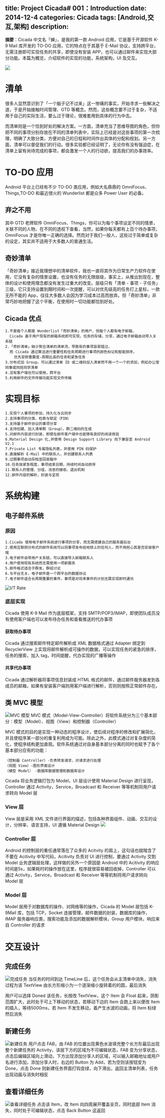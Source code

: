 title: Project Cicada# 001：Introduction
date: 2014-12-4
categories: Cicada
tags: [Android,交互,架构]
description:
---
**摘要**：Cicada 中文名「蝉」，是我的第一款 Android 应用，它是基于开源软件 K-9 Mail 库开发的 TO-DO 应用，它的特点在于其基于 E-Mail 协议，支持跨平台，无需注册即可实现任务的共享，即使没有安装 APP，也可以通过邮件来实现大部分功能。本篇为概览，介绍软件的实现的功能，系统架构，UI 及交互。
<!--more-->
![](http://7nar5o.com1.z0.glb.clouddn.com/Cidaca.PNG)

# 清单
很多人显然意识到了「一个脑子记不过来」这一惨痛的事实，开始寻求一些解决之道，于是开始接触时间管理、GTD 等概念。然而，这些概念要不过于复杂，不适用于自己的实际生活，要么过于理论，很难套用到具体的行为中去。

而清单则是一个恰到好处的解决方案。一方面，清单充当了思维导图的角色，但你把不同的事项分别存放在不同的清单列表中，实际上已经是对这些事项的第一次梳理，明确了大致分类，方便对自己的日程和时间作出具体的分配和规划。另一方面，清单可以督促我们的行动。很多实验都已经证明了，无论你有没有强迫症，在清单上留有尚待完成的事项，都会激发一个人的行动欲，提高我们的办事效率。

# TO-DO 应用
Android 平台上已经有不少 TO-DO 类应用，例如大名鼎鼎的 OmniFocus、Things,TO-DO 和最近很火的 Wunderlist 都是众多 Power User 的必备。

## 弃之不用
其中 GTD 老牌软件 OmniFocus、Things，你可以为每个事项设定不同的情景，关联不同的人物，在不同的透视下查看，当然，如果你每天都有上百个待办事项，OmniFocus 才是你唯一正确的选择。然而对于我们一般人，这些过于简单或复杂的设定，其实并不适用于大多数人的普通生活。

## 奇妙清单
「奇妙清单」接近我理想中的清单软件，我也一直将其作为日常生产力软件在使用，它没有复杂的情景设置，也没有任务的无限层级，事实上，从推出到现在，整体的设计和使用理念都没有发生过重大的改变。层级只有「清单 - 事项 - 子任务」三级，它只支持设置到期时间和一次提醒，可以对优先级高的任务打上星标，一款无所不能的 App，往往大多数人会因为学习成本过高而放弃。但「奇妙清单」非常巧妙地把握了这个平衡，在使用时一切功能都恰到好处。

## Cicada 优点

	1.不是每个人都是 Wunderlist「奇妙清单」的用户，但每个人都有电子邮箱，
	  Cicada 基于用户现有的邮箱系统即可实现，任务的存储，分享，通过电子邮箱自动导入关系链
	2.「奇妙清单」缺少聚合清单的清单流，导致有的事项容易错过，
	  而 Cicada 通过算法进行重要性和任务周期进行事项的颜色标记和智能排序，
	    优先安排重要度-周期比高的任务和紧急任务
	3.分布式加 Group，可以通过清单 ID 或二维码加入清单而不用一个一个的添加，例如办公室同事或同班同学清单
	4.没有客户端也可以使用，跨平台
	5.利用邮件的文件传输功能实现文件传输

# 实现目标

	1.实现个人事项的参加，持久化与云同步
	2.支持事项的分类、检索与锁定（PIN）
	3.支持基于邮件协议的事项分享
	4.支持创建、加入清单群（Group），群二维码的生成
	5.对邮件内容进行封装，即使在邮件客户端中也能够有良好的阅读体验
	6.Material Design 化,并使用 Design Support Library 向下兼容至 Android V2.1
	7.Private List 专属隐私列表，并使用 PIN 码保护
	8.直接解析 E-Mail 中的联系人，并创建联系人列表
	9.过期事项自动存档至回收箱中
	10.任务按紧急程度，事项结束日期，持续时间自动排序
	11.联系人的管理、分组，消息的接收、退出机制
	12.邮件内容的解析，封装与呈现

# 系统构建

## 电子邮件系统
### 原因

	1.Cicada 使用电子邮件系统进行事项的分享，而无需搭建自己的服务器后台
	2.使用互联网分布式的邮件系统可以将事项发布给地球上的任何人，而不用担心其是否安装客户端
	3.电子邮件自带用户关系链，可以直接导入邮箱联系人
	4.用户使用现有系统而无需使用一项新服务
	5.邮件格式适合于群发，群组讨论
	6.与平台无关，电子邮件是一个跨平台的数据协议
	7.电子邮件适合长周期重要的事件，事项是对将来事件的计划无需实现即时通讯

![I/T Rate](http://7nar5o.com1.z0.glb.clouddn.com/Table.PNG)
### 底层实现
Cicada 使用 K-9 Mail 作为底层框架，支持 SMTP/POP3/IMAP，即使团队成员没有使用客户端也可以发布待办任务和查看推送的代办事项

#### 获取待办事项
Cicada 通过搜索邮件特定邮件解析成 XML 数据格式通过 Adapter 绑定到 RecyclerView 上实现将邮件解析成可操作的数据，可以实现任务的紧急的排序，任务的搜索，加入 tag，时间提醒，代办实现的广播等操作

#### 共享代办事项
Cicada 通过解析器将事项信息封装成 HTML 格式的邮件，通过邮件服务器发到各成员的邮箱，如果有安装客户端则用客户端进行解析，否则则按照正常邮件存在。

## 类 MVC 模型
![MVC 模型](http://7nar5o.com1.z0.glb.clouddn.com/业务逻辑.PNG)
MVC 模式（Model-View-Controller）将软件系统分为三个基本部分：模型（Model）、视图（View）和控制器（Controller）

MVC 模式的目的是实现一种动态的程序设计，使后续对程序的修改和扩展简化，并且使程序某一部分的重复利用成为可能。除此之外，此模式通过对复杂度的简化，使程序结构更加直观。软件系统通过对自身基本部分分离的同时也赋予了各个基本部分应有的功能：

	（控制器 Controller）-负责转发请求，对请求进行处理
	（视图 View）-图形界面设计
	（模型 Model） -数据库数据管理和数据库设计

Cicada 将业务逻辑打包为 Model，UI 层设计使用 Material Design 进行呈现，Controller 通过 Activity，Service，Broadcast 和 Receiver 等等机制将用户请求转向 Model 层

### View 层
View 层是采用 XML 文件进行界面的描述，包括各种界面组件、动画、交互的设计，分辨率、语言支持，UI 遵循 Material Design
![](http://7nar5o.com1.z0.glb.clouddn.com/cicada002.png)

### Controller 层
Android 的控制层的重任通常落在了众多的 Acitvity 的肩上，这句话也就暗含了不要在 Acitivity 中写代码，Acitivity 负责对 UI 进行控制，要通过 Activity 交割 Model 业务逻辑层处理，这样做的另外一个原因是 Android 中的 Acitivity 的响应时间是5s，如果耗时的操作放在这里，程序就很容易被回收掉，Controller 可以通过 Activity，Service，Broadcast 和 Receiver 等等机制将用户请求转向 Model 层

### Model 层
Model 层用于对数据库的操作、对网络等的操作，Cicada 的 Model 层包括 K-9Mail 库，包括 TCP，Socket 连接管理，邮件数据的封装，数据库的操作，IMAP 服务器响应类，搜索功能及添加的数据解析模块，Group 用户模块，响应来自 Controller 的请求

# 交互设计

## 完成任务
![完成任务](http://7nar5o.com1.z0.glb.clouddn.com/done.PNG)
当任务的时间到达 TimeLine 后，这个任务会从主清单中消失，消失过程为该 TextView 由长方形缩小为一个逐渐缩小旋转着的的圆，最后消失

用户可以选择 Doned 该任务，长按改 TextView，这个 Item 会 Float 起来，阴影范围扩大，此时处于可上下移动的状态，若移动下边的 Item 会跑上来以便改 Item 的插入，等待5000ms，若 Item 不发生移动，着产生水波的动画，将 Item 标绿然后消失

## 新建任务
![新建任务](http://7nar5o.com1.z0.glb.clouddn.com/new.PNG)
用户点击 FAB，由 FAB 的位置出现黄色水波填充整个长方形最后出现整个新建任务的 Activity，该层下方的区域为不可编辑状态，FAB 变为分享状态，点击后编辑区域向上滑动，下方出现添加分享人的区域，可以输入邮箱地址或用户名进行添加，添加分享人时，右边的 Button 为 Add，若为空则该按钮变为 Done，点击 Done 则新建任务界面打钩变绿，向下滑出，返回主清单列表，任务出现动画与消失时相反

## 查看详细任务
![查看详细任务](http://7nar5o.com1.z0.glb.clouddn.com/scale.PNG)
点击该 Item，改 Item 向四周展开覆盖全页，同时底部 Item 消失，同时处于可编辑状态，点击 Back Button 这返回
